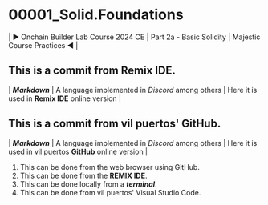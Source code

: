# 00001_Solid.Foundations
| ► Onchain Builder Lab Course 2024 CE | Part 2a - Basic Solidity | Majestic Course Practices ◄ |

## This is a commit from Remix IDE.

| ***Markdown*** | A language implemented in *Discord* among others | Here it is used in **Remix IDE** online version |

## This is a commit from vil puertos' GitHub.

| ***Markdown*** | A language implemented in *Discord* among others | Here it is used in vil puertos **GitHub** online version |
1. This can be done from the web browser using GitHub.
2. This can be done from the **REMIX IDE**.
3. This can be done locally from a ***terminal***.
4. This can be done from vil puertos' Visual Studio Code.
 
